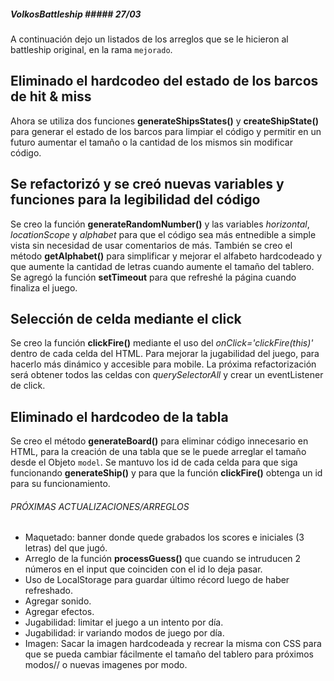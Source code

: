 ##### VolkosBattleship ##### 27/03

A continuación dejo un listados de los arreglos que se le hicieron al battleship original, en la rama ```mejorado```.


## Eliminado el hardcodeo del estado de los barcos de hit & miss

Ahora se utiliza dos funciones **generateShipsStates()** y **createShipState()** 
para generar el estado de los barcos para limpiar el código y permitir en un
futuro aumentar el tamaño o la cantidad de los mismos sin modificar código. 


## Se refactorizó y se creó nuevas variables y funciones para la legibilidad del código

Se creo la  función **generateRandomNumber()** y las variables *horizontal*,
*locationScope* y *alphabet* para que el código sea más entnedible a simple
vista sin necesidad de usar comentarios de más.
También se creo el método **getAlphabet()** para simplificar y mejorar el alfabeto hardcodeado y que aumente la cantidad de letras cuando aumente el tamaño del tablero.
Se agregó la función **setTimeout** para que refreshé la página cuando finaliza el juego.

## Selección de celda mediante el click

Se creo la  función **clickFire()** mediante el uso del *onClick='clickFire(this)'*
dentro de cada celda del HTML. Para mejorar la jugabilidad del juego, para hacerlo
más dinámico y accesible para mobile. La próxima refactorización será obtener todos las celdas con *querySelectorAll* y crear un eventListener de click.

## Eliminado el hardcodeo de la tabla

Se creo el método **generateBoard()** para eliminar código innecesario en HTML,
para la creación de una tabla que se le puede arreglar el tamaño desde el Objeto ```model```.
Se mantuvo los id de cada celda para que siga funcionando **generateShip()** y para que
la función **clickFire()**  obtenga un id para su funcionamiento.


###### PRÓXIMAS ACTUALIZACIONES/ARREGLOS ########

- Maquetado: banner donde quede grabados los scores e iniciales (3 letras) del que jugó.
- Arreglo de la función **processGuess()** que cuando se intruducen 2 números en el input que coinciden con el id lo deja pasar.
- Uso de LocalStorage para guardar último récord luego de haber refreshado.
- Agregar sonido.
- Agregar efectos.
- Jugabilidad: limitar el juego a un intento por día.
- Jugabilidad: ir variando modos de juego por día.
- Imagen: Sacar la imagen hardcodeada y recrear la misma con CSS para que se pueda cambiar fácilmente el tamaño del tablero para próximos modos// o nuevas imagenes por modo.


